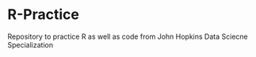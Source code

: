 # R-Practice
Repository to practice R as well as code from John Hopkins Data Sciecne Specialization
